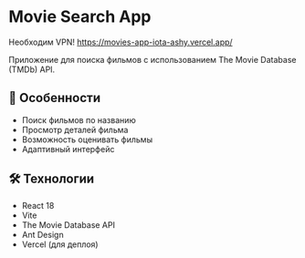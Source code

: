 # Movie Search App

Необходим VPN! https://movies-app-iota-ashy.vercel.app/ 

Приложение для поиска фильмов с использованием The Movie Database (TMDb) API.

## 🚀 Особенности

- Поиск фильмов по названию
- Просмотр деталей фильма
- Возможность оценивать фильмы
- Адаптивный интерфейс

## 🛠 Технологии

- React 18
- Vite 
- The Movie Database API
- Ant Design 
- Vercel (для деплоя)
